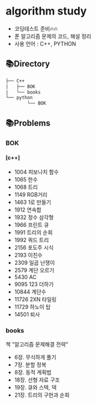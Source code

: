 # algorithm study
- 코딩테스트 준비🔥🔥
- 푼 알고리즘 문제의 코드, 해설 정리
- 사용 언어 : C++, PYTHON
  
## 📚Directory


```default
├── C++
|   ├── BOK
|   └── books
└── python
 		└── BOK
```



  
## 📚Problems
### BOK
#### [c++]
- 1004 피보나치 함수  
- 1065 한수  
- 1068 트리  
- 1149 RGB거리  
- 1463 1로 만들기
- 1912 연속합  
- 1932 정수 삼각형  
- 1966 프린트 큐  
- 1991 트리의 순회  
- 1992 쿼드 트리  
- 2156 포도주 시식  
- 2193 이친수  
- 2309 일곱 난쟁이  
- 2579 계단 오르기  
- 5430 AC  
- 9095 123 더하기  
- 10844 계단수  
- 11726 2XN 타일링  
- 11729 하노이 탑
- 14501 퇴사  
  
### books
책 "알고리즘 문제해결 전략"  
- 6장. 무식하게 풀기  
- 7장. 분할 정복  
- 8장. 동적 계획법  
- 18장. 선형 자료 구조  
- 19장. 큐와 스텍, 덱  
- 21장. 트리의 구현과 순회

